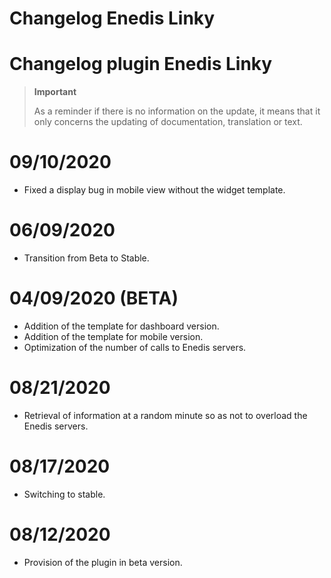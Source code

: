 # Changelog Enedis Linky

# Changelog plugin Enedis Linky

>**Important**
>
>As a reminder if there is no information on the update, it means that it only concerns the updating of documentation, translation or text.

# 09/10/2020
- Fixed a display bug in mobile view without the widget template.

# 06/09/2020
- Transition from Beta to Stable.

# 04/09/2020 (BETA)
- Addition of the template for dashboard version.
- Addition of the template for mobile version.
- Optimization of the number of calls to Enedis servers.

# 08/21/2020
- Retrieval of information at a random minute so as not to overload the Enedis servers.

# 08/17/2020
- Switching to stable.

# 08/12/2020
- Provision of the plugin in beta version.
